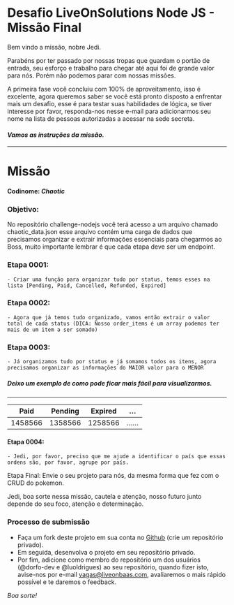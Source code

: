 # Desafio LiveOnSolutions Node JS - Missão Final

Bem vindo a missão, nobre Jedi.

Parabéns por ter passado por nossas tropas que guardam o portão de entrada, seu esforço e trabalho para chegar até aqui foi de grande valor para nós. Porém não podemos parar com nossas missões.

A primeira fase você concluiu com 100% de aproveitamento, isso é excelente, agora queremos saber se você está pronto disposto a enfrentar mais um desafio, esse é para testar suas habilidades de lógica, se tiver interesse por favor, responda-nos nesse e-mail para adicionarmos seu nome na lista de pessoas autorizadas a acessar na sede secreta.

#### _Vamos as instruções da missão._

---

# **Missão**

#### Codinome: _Chaotic_

### Objetivo:

No repositório challenge-nodejs você terá acesso a um arquivo chamado chaotic_data.json esse arquivo contém uma carga de dados que precisamos organizar e extrair informações essenciais para chegarmos ao Boss, muito importante lembrar é que cada etapa deve ser um endpoint.

### Etapa 0001:

    - Criar uma função para organizar tudo por status, temos esses na lista [Pending, Paid, Cancelled, Refunded, Expired]

### Etapa 0002:

    - Agora que já temos tudo organizado, vamos então extrair o valor total de cada status (DICA: Nosso order_items é um array podemos ter mais de um item a ser somado)

### Etapa 0003:

    - Já organizamos tudo por status e já somamos todos os itens, agora precisamos organizar as informações do MAIOR valor para o MENOR

##### Deixo um exemplo de como pode ficar mais fácil para visualizarmos.

---

|  Paid   | Pending | Expired |  …  |
| :-----: | :-----: | :-----: | :-: |
| 1458566 | 1358566 | 1258566 | ……  |

#### Etapa 0004:

    - Jedi, por favor, preciso que me ajude a identificar o país que essas ordens são, por favor, agrupe por país.

Etapa Final: Envie o seu projeto para nós, da mesma forma que fez com o CRUD do pokemon.

Jedi, boa sorte nessa missão, cautela e atenção, nosso futuro junto depende do seu foco, atenção e determinação.

### Processo de submissão

- Faça um fork deste projeto em sua conta no [Github](https://github.com/join) (crie um repositório privado).
- Em seguida, desenvolva o projeto em seu repositório privado.
- Por fim, adicione como membro do repositório um dos usuários (@dorfo-dev e @luoldrigues) ao seu repositório, quando fizer isto, avise-nos por e-mail vagas@liveonbaas.com, avaliaremos o mais rápido possível e te daremos o feedback.

_Boa sorte!_
